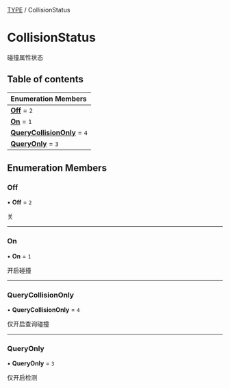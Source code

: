 [TYPE](../groups/Core.TYPE.md) / CollisionStatus

# CollisionStatus <Badge type="tip" text="Enumeration" /> <Score text="CollisionStatus" />

碰撞属性状态

## Table of contents

| Enumeration Members |
| :-----|
| **[Off](mw.CollisionStatus.md#off)** = ``2`` <br> |
| **[On](mw.CollisionStatus.md#on)** = ``1`` <br> |
| **[QueryCollisionOnly](mw.CollisionStatus.md#querycollisiononly)** = ``4`` <br> |
| **[QueryOnly](mw.CollisionStatus.md#queryonly)** = ``3`` <br> |

## Enumeration Members

### Off <Score text="Off" /> 

• **Off** = ``2``

关

___

### On <Score text="On" /> 

• **On** = ``1``

开启碰撞

___

### QueryCollisionOnly <Score text="QueryCollisionOnly" /> 

• **QueryCollisionOnly** = ``4``

仅开启查询碰撞

___

### QueryOnly <Score text="QueryOnly" /> 

• **QueryOnly** = ``3``

仅开启检测
